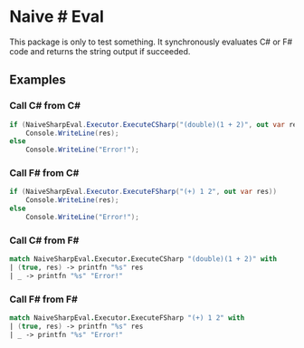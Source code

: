# Naive # Eval

This package is only to test something. It synchronously evaluates C# or F# code and returns the string output if succeeded.

## Examples

### Call C# from C#

```cs
if (NaiveSharpEval.Executor.ExecuteCSharp("(double)(1 + 2)", out var res))
    Console.WriteLine(res);
else
    Console.WriteLine("Error!");
```

### Call F# from C#

```cs
if (NaiveSharpEval.Executor.ExecuteFSharp("(+) 1 2", out var res))
    Console.WriteLine(res);
else
    Console.WriteLine("Error!");
```

### Call C# from F#

```fs
match NaiveSharpEval.Executor.ExecuteCSharp "(double)(1 + 2)" with
| (true, res) -> printfn "%s" res
| _ -> printfn "%s" "Error!"
```

### Call F# from F#

```fs
match NaiveSharpEval.Executor.ExecuteFSharp "(+) 1 2" with
| (true, res) -> printfn "%s" res
| _ -> printfn "%s" "Error!"
```
